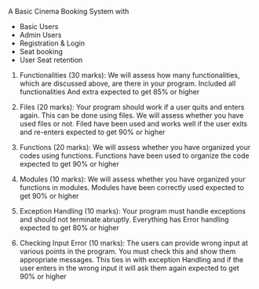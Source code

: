 A Basic Cinema Booking System with 
- Basic Users
- Admin Users
- Registration & Login
- Seat booking
- User Seat retention

1. Functionalities (30 marks):
We will assess how many functionalities, which are discussed above, are there in your program.
Included all functionalities And extra expected to get 85% or higher

2. Files (20 marks):
Your program should work if a user quits and enters again. This can be done using files. We will assess whether you have used files or not.
Filed have been used and works well if the user exits and re-enters expected to get 90% or higher

4. Functions (20 marks):
We will assess whether you have organized your codes using functions.
Functions have been used to organize the code expected to get 90% or higher

6. Modules (10 marks):
We will assess whether you have organized your functions in modules.
Modules have been correctly used expected to get 90% or higher

8. Exception Handling (10 marks):
Your program must handle exceptions and should not terminate abruptly.
Everything has Error handling expected to get 80% or higher

10. Checking Input Error (10 marks):
The users can provide wrong input at various points in the program. You must check this and show them appropriate messages.
This ties in with exception Handling and if the user enters in the wrong input it will ask them again expected to get 90% or higher
